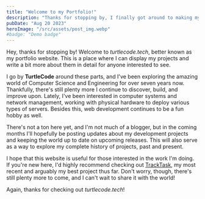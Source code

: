 ```yaml
---
title: "Welcome to my Portfolio!"
description: "Thanks for stopping by, I finally got around to making my website look nice so I can display and write about my projects."
pubDate: "Aug 20 2023"
heroImage: "/src/assets/post_img.webp"
#badge: "Demo badge"
---
```


Hey, thanks for stopping by! Welcome to *turtlecode.tech*, better known as my portfolio website. This is a place where I can display my projects and write a bit more about them in detail for anyone interested to see.

I go by **TurtleCode** around these parts, and I've been exploring the amazing world of Computer Science and Engineering for over seven years now. Thankfully, there's still plenty more I continue to discover, build, and improve upon. Lately, I've been interested in computer systems and network management, working with physical hardware to deploy various types of servers. Besides this, web development continues to be a fun hobby as well.

There's not a ton here yet, and I'm not much of a blogger, but in the coming months I'll hopefully be posting updates about my development projects and keeping the world up to date on upcoming releases. This will also serve as a way to explore my complete history of projects, past and present.

I hope that this website is useful for those interested in the work I'm doing. If you're new here, I'd highly recommend checking out [TrackTask](https://github.com/turtlecode84/tracktask), my most recent and arguably my best project thus far. Don't worry, though, there's still plenty more to come, and I can't wait to share it with the world!

Again, thanks for checking out *turtlecode.tech*!
